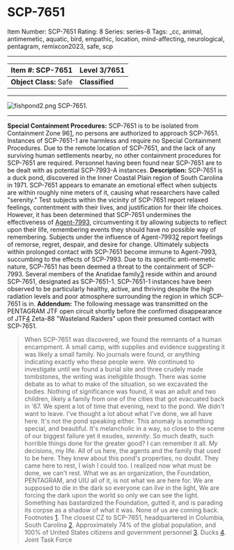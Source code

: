 # SCP-7651
Item Number: SCP-7651
Rating: 8
Series: series-8
Tags: _cc, animal, antimemetic, aquatic, bird, empathic, location, mind-affecting, neurological, pentagram, remixcon2023, safe, scp

---

**Item #:** SCP-7651 | **Level 3/7651**  
---|---  
**Object Class:** Safe | **Classified**  
* * *
![fishpond2.png](https://scp-sandbox-3.wdfiles.com/local--files/new-to-life/fishpond2.png)
SCP-7651.
* * *
**Special Containment Procedures:** SCP-7651 is to be isolated from Containment Zone 96[1](javascript:;), no persons are authorized to approach SCP-7651. Instances of SCP-7651-1 are harmless and require no Special Containment Procedures. Due to the remote location of SCP-7651, and the lack of any surviving human settlements nearby, no other containment procedures for SCP-7651 are required. Personnel having been found near SCP-7651 are to be dealt with as potential SCP-7993-A instances.
**Description:** SCP-7651 is a duck pond, discovered in the Inner Coastal Plain region of South Carolina in 1971. SCP-7651 appears to emanate an emotional effect when subjects are within roughly nine meters of it, causing what researchers have called "serenity." Test subjects within the vicinity of SCP-7651 report relaxed feelings, contentment with their lives, and justification for their life choices. However, it has been determined that SCP-7651 undermines the effectiveness of [Agent-7993](/scp-7993), circumventing it by allowing subjects to reflect upon their life, remembering events they should have no possible way of remembering. Subjects under the influence of Agent-7993[2](javascript:;) report feelings of remorse, regret, despair, and desire for change. Ultimately subjects within prolonged contact with SCP-7651 become immune to Agent-7993, succumbing to the effects of SCP-7993.
Due to its specific anti-memetic nature, SCP-7651 has been deemed a threat to the containment of SCP-7993.
Several members of the Anatidae family[3](javascript:;) reside within and around SCP-7651, designated as SCP-7651-1. SCP-7651-1 instances have been observed to be particularly healthy, active, and thriving despite the high radiation levels and poor atmosphere surrounding the region in which SCP-7651 is in.
**Addendum:**
The following message was transmitted on the PENTAGRAM JTF open circuit shortly before the confirmed disappearance of JTF[4](javascript:;) Zeta-88 "Wasteland Raiders" upon their presumed contact with SCP-7651.
> When SCP-7651 was discovered, we found the remnants of a human encampment. A small camp, with supplies and evidence suggesting it was likely a small family. No journals were found, or anything indicating exactly who these people were. We continued to investigate until we found a burial site and three crudely made tombstones, the writing was ineligible though. There was some debate as to what to make of the situation, so we excavated the bodies. Nothing of significance was found, it was an adult and two children, likely a family from one of the cities that got evacuated back in '67.
> We spent a lot of time that evening, next to the pond. We didn't want to leave. I've thought a lot about what I've done, we all have here. It's not the pond speaking either. This anomaly is something special, and beautiful.
> It's melancholic in a way, so close to the scene of our biggest failure yet it exudes, _serenity_. So much death, such horrible things done for the greater good? I can remember it all. _My_ decisions, my life. All of us here, the agents and the family that used to be here. They knew about this pond's properties, no doubt. They came here to rest, I wish I could too. I realized now what must be done, we can't rest. What we as an organization, the Foundation, PENTAGRAM, and UIU all of it, is not what we are here for. We are supposed to die in the dark so everyone can _live_ in the light, We are forcing the dark upon the world so only we can see the light. Something has bastardized the Foundation, gutted it, and is parading its corpse as a shadow of what it was.
> None of us are coming back.
Footnotes
[1](javascript:;). The closest CZ to SCP-7651, headquartered in Columbia, South Carolina
[2](javascript:;). Approximately 74% of the global population, and 100% of United States citizens and government personnel
[3](javascript:;). Ducks
[4](javascript:;). Joint Task Force